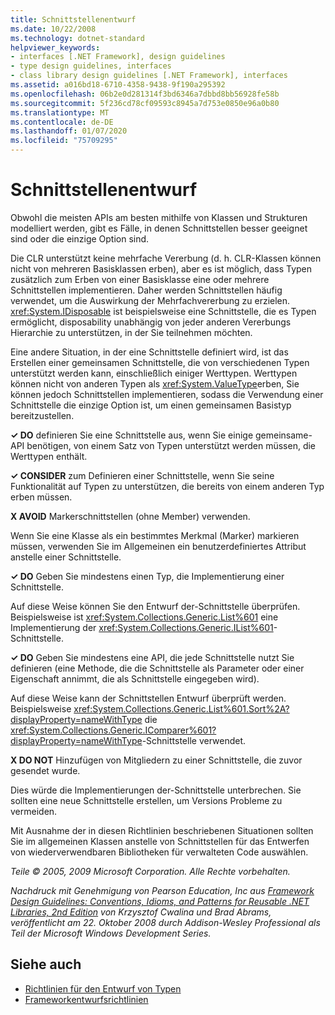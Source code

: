 ```yaml
---
title: Schnittstellenentwurf
ms.date: 10/22/2008
ms.technology: dotnet-standard
helpviewer_keywords:
- interfaces [.NET Framework], design guidelines
- type design guidelines, interfaces
- class library design guidelines [.NET Framework], interfaces
ms.assetid: a016bd18-6710-4358-9438-9f190a295392
ms.openlocfilehash: 06b2e0d281314f3bd6346a7dbbd8bb56928fe58b
ms.sourcegitcommit: 5f236cd78cf09593c8945a7d753e0850e96a0b80
ms.translationtype: MT
ms.contentlocale: de-DE
ms.lasthandoff: 01/07/2020
ms.locfileid: "75709295"
---
```

# <a name="interface-design"></a>Schnittstellenentwurf
Obwohl die meisten APIs am besten mithilfe von Klassen und Strukturen modelliert werden, gibt es Fälle, in denen Schnittstellen besser geeignet sind oder die einzige Option sind.  
  
 Die CLR unterstützt keine mehrfache Vererbung (d. h. CLR-Klassen können nicht von mehreren Basisklassen erben), aber es ist möglich, dass Typen zusätzlich zum Erben von einer Basisklasse eine oder mehrere Schnittstellen implementieren. Daher werden Schnittstellen häufig verwendet, um die Auswirkung der Mehrfachvererbung zu erzielen. <xref:System.IDisposable> ist beispielsweise eine Schnittstelle, die es Typen ermöglicht, disposability unabhängig von jeder anderen Vererbungs Hierarchie zu unterstützen, in der Sie teilnehmen möchten.  
  
 Eine andere Situation, in der eine Schnittstelle definiert wird, ist das Erstellen einer gemeinsamen Schnittstelle, die von verschiedenen Typen unterstützt werden kann, einschließlich einiger Werttypen. Werttypen können nicht von anderen Typen als <xref:System.ValueType>erben, Sie können jedoch Schnittstellen implementieren, sodass die Verwendung einer Schnittstelle die einzige Option ist, um einen gemeinsamen Basistyp bereitzustellen.  
  
 **✓ DO** definieren Sie eine Schnittstelle aus, wenn Sie einige gemeinsame-API benötigen, von einem Satz von Typen unterstützt werden müssen, die Werttypen enthält.  
  
 **✓ CONSIDER** zum Definieren einer Schnittstelle, wenn Sie seine Funktionalität auf Typen zu unterstützen, die bereits von einem anderen Typ erben müssen.  
  
 **X AVOID** Markerschnittstellen (ohne Member) verwenden.  
  
 Wenn Sie eine Klasse als ein bestimmtes Merkmal (Marker) markieren müssen, verwenden Sie im Allgemeinen ein benutzerdefiniertes Attribut anstelle einer Schnittstelle.  
  
 **✓ DO** Geben Sie mindestens einen Typ, die Implementierung einer Schnittstelle.  
  
 Auf diese Weise können Sie den Entwurf der-Schnittstelle überprüfen. Beispielsweise ist <xref:System.Collections.Generic.List%601> eine Implementierung der <xref:System.Collections.Generic.IList%601>-Schnittstelle.  
  
 **✓ DO** Geben Sie mindestens eine API, die jede Schnittstelle nutzt Sie definieren (eine Methode, die die Schnittstelle als Parameter oder einer Eigenschaft annimmt, die als Schnittstelle eingegeben wird).  
  
 Auf diese Weise kann der Schnittstellen Entwurf überprüft werden. Beispielsweise <xref:System.Collections.Generic.List%601.Sort%2A?displayProperty=nameWithType> die <xref:System.Collections.Generic.IComparer%601?displayProperty=nameWithType>-Schnittstelle verwendet.  
  
 **X DO NOT** Hinzufügen von Mitgliedern zu einer Schnittstelle, die zuvor gesendet wurde.  
  
 Dies würde die Implementierungen der-Schnittstelle unterbrechen. Sie sollten eine neue Schnittstelle erstellen, um Versions Probleme zu vermeiden.  
  
 Mit Ausnahme der in diesen Richtlinien beschriebenen Situationen sollten Sie im allgemeinen Klassen anstelle von Schnittstellen für das Entwerfen von wiederverwendbaren Bibliotheken für verwalteten Code auswählen.  
  
 *Teile © 2005, 2009 Microsoft Corporation. Alle Rechte vorbehalten.*  
  
 *Nachdruck mit Genehmigung von Pearson Education, Inc aus [Framework Design Guidelines: Conventions, Idioms, and Patterns for Reusable .NET Libraries, 2nd Edition](https://www.informit.com/store/framework-design-guidelines-conventions-idioms-and-9780321545619) von Krzysztof Cwalina und Brad Abrams, veröffentlicht am 22. Oktober 2008 durch Addison-Wesley Professional als Teil der Microsoft Windows Development Series.*  
  
## <a name="see-also"></a>Siehe auch

- [Richtlinien für den Entwurf von Typen](../../../docs/standard/design-guidelines/type.md)
- [Frameworkentwurfsrichtlinien](../../../docs/standard/design-guidelines/index.md)
